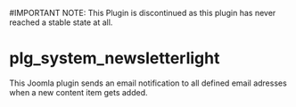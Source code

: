 #IMPORTANT NOTE: This Plugin is discontinued as this plugin has never reached a stable state at all.

# plg_system_newsletterlight
This Joomla plugin sends an email notification to all defined email adresses when a new content item gets added.
